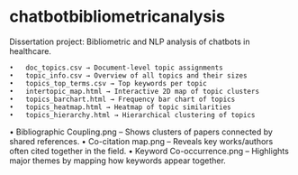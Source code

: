 # chatbotbibliometricanalysis
Dissertation project: Bibliometric and NLP analysis of chatbots in healthcare.


	•	doc_topics.csv → Document-level topic assignments
	•	topic_info.csv → Overview of all topics and their sizes
	•	topics_top_terms.csv → Top keywords per topic
	•	intertopic_map.html → Interactive 2D map of topic clusters
	•	topics_barchart.html → Frequency bar chart of topics
	•	topics_heatmap.html → Heatmap of topic similarities
	•	topics_hierarchy.html → Hierarchical clustering of topics
 
• Bibliographic Coupling.png – Shows clusters of papers connected by shared references.
• Co-citation map.png – Reveals key works/authors often cited together in the field.
• Keyword Co-occurrence.png – Highlights major themes by mapping how keywords appear together.
